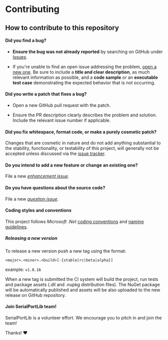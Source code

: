 # Contributing

## How to contribute to this repository

#### **Did you find a bug?**

* **Ensure the bug was not already reported** by searching on GitHub under [Issues](https://github.com/genielabs/mig-service-dotnet/issues).

* If you're unable to find an open issue addressing the problem, [open a new one](https://github.com/genielabs/mig-service-dotnet/issues/new).
Be sure to include a **title and clear description**, as much relevant information as possible, and a **code sample** or an **executable test case** demonstrating the expected behavior that is not occurring.

#### **Did you write a patch that fixes a bug?**

* Open a new GitHub pull request with the patch.

* Ensure the PR description clearly describes the problem and solution.
Include the relevant issue number if applicable.

#### **Did you fix whitespace, format code, or make a purely cosmetic patch?**

Changes that are cosmetic in nature and do not add anything substantial to the stability, functionality,
or testability of this project, will generally not be accepted unless discussed via the [issue tracker](https://github.com/genielabs/mig-service-dotnet/issues).

#### **Do you intend to add a new feature or change an existing one?**

File a new *[enhancement issue](https://github.com/genielabs/mig-service-dotnet/issues/new?labels=enhancement)*.

#### **Do you have questions about the source code?**

File a new *[question issue](https://github.com/genielabs/mig-service-dotnet/issues/new?labels=question)*.

#### **Coding styles and conventions**

This project follows *Microsoft .Net* [coding conventions](https://docs.microsoft.com/dotnet/csharp/programming-guide/inside-a-program/coding-conventions) and [naming guidelines](https://docs.microsoft.com/en-us/dotnet/standard/design-guidelines/capitalization-conventions).

##### Releasing a new version

To release a new version push a new tag using the format:

`<major>.<minor>.<build>[-{stable|rc|beta|alpha}]`

example: `v1.0.16`

When a new tag is submitted the CI system will build the project, run tests and package assets (.dll and .nupkg distribution files). The NuGet package will be automatically published and assets will be also uploaded to the new release on GitHub repository.

#### Join SerialPortLib team!

SerialPortLib is a volunteer effort. We encourage you to pitch in and join the team!

Thanks! :heart:

